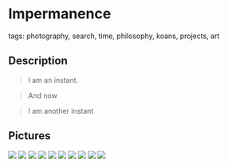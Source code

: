 # Impermanence

tags: photography, search, time, philosophy, koans, projects, art

## Description 

> I am an instant.

> And now

> I am another instant

## Pictures


![](../../../0x/8a8265f36c0a7596c1620815018b20ee)
![](../../../0x/488528e08ee659310280a0c6461b5c1b)
![](../../../0x/496926b707fdf85168e5c96231f96a82)
![](../../../0x/3e548d3e19097db104e7ae46c493fc09)
![](../../../0x/fec91683c94eb7c92549257411695161)
![](../../../0x/436a655c44e918fbf93189c82caf69f8)
![](../../../0x/6e14e48484bbc45ffe57bf4c69276d39)
![](../../../0x/7646fe0518497a9307ada8de43fa3e08)
![](../../../0x/6742e613a2519e435f33f24e0562088f)
![](../../../0x/299070bf4db88f2a56ab6843d3ac0929)
